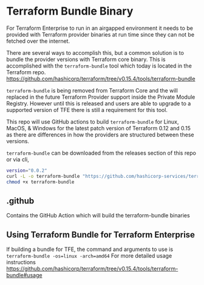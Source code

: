 # Terraform Bundle Binary

For Terraform Enterprise to run in an airgapped environment it needs to be provided with Terraform provider binaries at run time since they can not be fetched over the internet.

There are several ways to accomplish this, but a common solution is to bundle the provider versions with Terraform core binary. This is accomplished with the `terraform-bundle` tool which today is located in the Terraform repo. <https://github.com/hashicorp/terraform/tree/v0.15.4/tools/terraform-bundle>

`terraform-bundle` is being removed from Terraform Core and the will replaced in the future Terraform Provider support inside the Private Module Registry. However until this is released and users are able to upgrade to a supported version of TFE there is still a requirement for this tool.

This repo will use GitHub actions to build `terraform-bundle` for Linux, MacOS, & Windows for the latest patch version of Terraform 0.12 and 0.15 as there are differences in how the providers are structured between these versions.

`terraform-bundle` can be downloaded from the releases section of this repo or via cli, 

```sh
version="0.0.2"
curl -L -o terraform-bundle "https://github.com/hashicorp-services/terraform-bundle-binary/releases/download/${version}/terraform_bundle_linux_amd64_v0.15.4"
chmod +x terraform-bundle
```

## .github

Contains the GitHub Action which will build the terraform-bundle binaries

## Using Terraform Bundle for Terraform Enterprise

If building a bundle for TFE, the command and arguments to use is `terraform-bundle -os=linux -arch=amd64`
For more detailed usage instructions <https://github.com/hashicorp/terraform/tree/v0.15.4/tools/terraform-bundle#usage>
